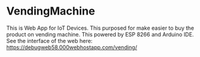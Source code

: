 # VendingMachine
This is Web App for IoT Devices. This purposed for make easier to buy the product on vending machine. This powered by ESP 8266 and Arduino IDE.
See the interface of the web here: https://debugweb58.000webhostapp.com/vending/

